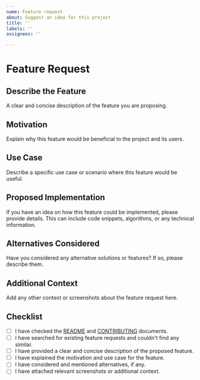 ```yaml
---
name: Feature request
about: Suggest an idea for this project
title: ''
labels: ''
assignees: ''

---
```


# Feature Request

## Describe the Feature

A clear and concise description of the feature you are proposing.

## Motivation

Explain why this feature would be beneficial to the project and its users.

## Use Case

Describe a specific use case or scenario where this feature would be useful.

## Proposed Implementation

If you have an idea on how this feature could be implemented, please provide details. This can include code snippets, algorithms, or any technical information.

## Alternatives Considered

Have you considered any alternative solutions or features? If so, please describe them.

## Additional Context

Add any other context or screenshots about the feature request here.

## Checklist

- [ ] I have checked the [README](../README.md) and [CONTRIBUTING](../CONTRIBUTING.md) documents.
- [ ] I have searched for existing feature requests and couldn't find any similar.
- [ ] I have provided a clear and concise description of the proposed feature.
- [ ] I have explained the motivation and use case for the feature.
- [ ] I have considered and mentioned alternatives, if any.
- [ ] I have attached relevant screenshots or additional context.
